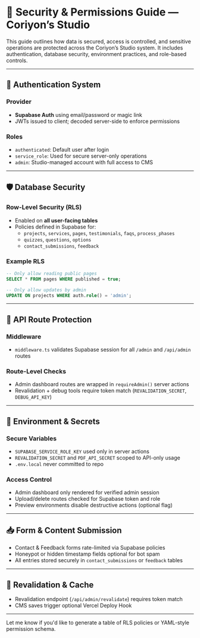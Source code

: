 # 🔐 Security & Permissions Guide — Coriyon’s Studio

This guide outlines how data is secured, access is controlled, and sensitive operations are protected across the Coriyon’s Studio system. It includes authentication, database security, environment practices, and role-based controls.

---

## 🧾 Authentication System

### Provider
- **Supabase Auth** using email/password or magic link
- JWTs issued to client; decoded server-side to enforce permissions

### Roles
- `authenticated`: Default user after login
- `service_role`: Used for secure server-only operations
- `admin`: Studio-managed account with full access to CMS

---

## 🛡️ Database Security

### Row-Level Security (RLS)
- Enabled on **all user-facing tables**
- Policies defined in Supabase for:
  - `projects`, `services`, `pages`, `testimonials`, `faqs`, `process_phases`
  - `quizzes`, `questions`, `options`
  - `contact_submissions`, `feedback`

### Example RLS
```sql
-- Only allow reading public pages
SELECT * FROM pages WHERE published = true;

-- Only allow updates by admin
UPDATE ON projects WHERE auth.role() = 'admin';
```

---

## 🔐 API Route Protection

### Middleware
- `middleware.ts` validates Supabase session for all `/admin` and `/api/admin` routes

### Route-Level Checks
- Admin dashboard routes are wrapped in `requireAdmin()` server actions
- Revalidation + debug tools require token match (`REVALIDATION_SECRET`, `DEBUG_API_KEY`)

---

## 🧳 Environment & Secrets

### Secure Variables
- `SUPABASE_SERVICE_ROLE_KEY` used only in server actions
- `REVALIDATION_SECRET` and `PDF_API_SECRET` scoped to API-only usage
- `.env.local` never committed to repo

### Access Control
- Admin dashboard only rendered for verified admin session
- Upload/delete routes checked for Supabase token and role
- Preview environments disable destructive actions (optional flag)

---

## 📥 Form & Content Submission

- Contact & Feedback forms rate-limited via Supabase policies
- Honeypot or hidden timestamp fields optional for bot spam
- All entries stored securely in `contact_submissions` or `feedback` tables

---

## 🔄 Revalidation & Cache

- Revalidation endpoint (`/api/admin/revalidate`) requires token match
- CMS saves trigger optional Vercel Deploy Hook

---

Let me know if you'd like to generate a table of RLS policies or YAML-style permission schema.
